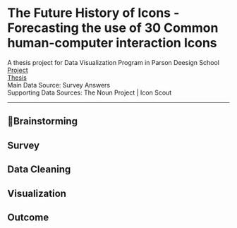 # The Future History of Icons - Forecasting the use of 30 Common human-computer interaction Icons
A thesis project for Data Visualization Program in Parson Deesign School <br>
[Project](https://zorawan.github.io/TheFutureHistoryOfIcon/) <br>
[Thesis](https://docs.google.com/document/d/1EknL8zLd__2AZSUz4rYSHgyJjq3gbQ5b0okhyFnqp50/edit?usp=sharing) <br>
Main Data Source: Survey Answers <br>
Supporting Data Sources: The Noun Project | Icon Scout <br>

-------------------------------------------------------------

## :brain:Brainstorming

## Survey
## Data Cleaning
## Visualization
## Outcome
